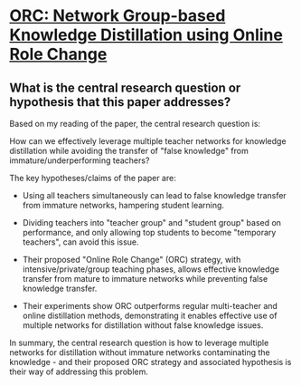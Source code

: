 # [ORC: Network Group-based Knowledge Distillation using Online Role Change](https://arxiv.org/abs/2206.01186)

## What is the central research question or hypothesis that this paper addresses?

 Based on my reading of the paper, the central research question is:

How can we effectively leverage multiple teacher networks for knowledge distillation while avoiding the transfer of "false knowledge" from immature/underperforming teachers?

The key hypotheses/claims of the paper are:

- Using all teachers simultaneously can lead to false knowledge transfer from immature networks, hampering student learning. 

- Dividing teachers into "teacher group" and "student group" based on performance, and only allowing top students to become "temporary teachers", can avoid this issue.

- Their proposed "Online Role Change" (ORC) strategy, with intensive/private/group teaching phases, allows effective knowledge transfer from mature to immature networks while preventing false knowledge transfer.

- Their experiments show ORC outperforms regular multi-teacher and online distillation methods, demonstrating it enables effective use of multiple networks for distillation without false knowledge issues.

In summary, the central research question is how to leverage multiple networks for distillation without immature networks contaminating the knowledge - and their proposed ORC strategy and associated hypothesis is their way of addressing this problem.
